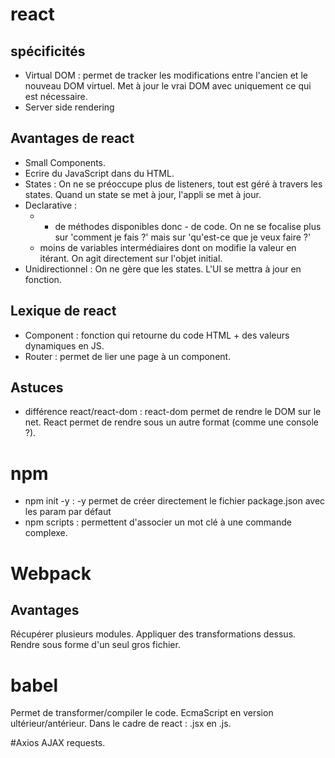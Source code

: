 # react

## spécificités

- Virtual DOM : permet de tracker les modifications entre l'ancien et le nouveau DOM virtuel. Met à jour le vrai DOM avec uniquement ce qui est nécessaire.
- Server side rendering

## Avantages de react

- Small Components.
- Ecrire du JavaScript dans du HTML.
- States : On ne se préoccupe plus de listeners, tout est géré à travers les states. Quand un state se met à jour, l'appli se met à jour.
- Declarative :
  - - de méthodes disponibles donc - de code. On ne se focalise plus sur 'comment je fais ?' mais sur 'qu'est-ce que je veux faire ?'
  - moins de variables intermédiaires dont on modifie la valeur en itérant. On agit directement sur l'objet initial.
- Unidirectionnel : On ne gère que les states. L'UI se mettra à jour en fonction.

## Lexique de react

- Component : fonction qui retourne du code HTML + des valeurs dynamiques en JS.
- Router : permet de lier une page à un component.

## Astuces

- différence react/react-dom : react-dom permet de rendre le DOM sur le net. React permet de rendre sous un autre format (comme une console ?).

# npm

- npm init -y : -y permet de créer directement le fichier package.json avec les param par défaut
- npm scripts : permettent d'associer un mot clé à une commande complexe.

# Webpack

## Avantages

Récupérer plusieurs modules.
Appliquer des transformations dessus.
Rendre sous forme d'un seul gros fichier.

# babel

Permet de transformer/compiler le code.
EcmaScript en version ultérieur/antérieur.
Dans le cadre de react : .jsx en .js.

#Axios
AJAX requests.

